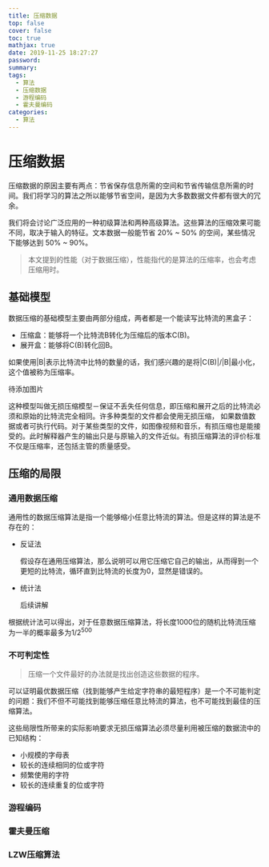 ```yaml
---
title: 压缩数据
top: false
cover: false
toc: true
mathjax: true
date: 2019-11-25 18:27:27
password:
summary:
tags:
  - 算法
  - 压缩数据
  - 游程编码
  - 霍夫曼编码
categories:
  - 算法
---
```


# 压缩数据

压缩数据的原因主要有两点：节省保存信息所需的空间和节省传输信息所需的时间。我们将学习的算法之所以能够节省空间，是因为大多数数据文件都有很大的冗余。

我们将会讨论广泛应用的一种初级算法和两种高级算法。这些算法的压缩效果可能不同，取决于输入的特征。文本数据一般能节省 20% ~ 50% 的空间，某些情况下能够达到 50% ~ 90%。

> 本文提到的性能（对于数据压缩），性能指代的是算法的压缩率，也会考虑压缩用时。

## 基础模型

数据压缩的基础模型主要由两部分组成，两者都是一个能读写比特流的黑盒子：

* 压缩盒：能够将一个比特流B转化为压缩后的版本C(B)。
* 展开盒：能够将C(B)转化回B。

如果使用|B|表示比特流中比特的数量的话，我们感兴趣的是将|C(B)|/|B|最小化，这个值被称为压缩率。

待添加图片

这种模型叫做无损压缩模型－保证不丢失任何信息，即压缩和展开之后的比特流必须和原始的比特流完全相同。许多种类型的文件都会使用无损压缩，	如果数值数据或者可执行代码。对于某些类型的文件，如图像视频和音乐，有损压缩也是能接受的。此时解释器产生的输出只是与原输入的文件近似。有损压缩算法的评价标准不仅是压缩率，还包括主管的质量感受。

## 压缩的局限

### 通用数据压缩

通用性的数据压缩算法是指一个能够缩小任意比特流的算法。但是这样的算法是不存在的：

* 反证法

  假设存在通用压缩算法，那么说明可以用它压缩它自己的输出，从而得到一个更短的比特流，循环直到比特流的长度为0，显然是错误的。

* 统计法

  后续讲解

根据统计法可以得出，对于任意数据压缩算法，将长度1000位的随机比特流压缩为一半的概率最多为$1/2^{500}$

### 不可判定性

> 压缩一个文件最好的办法就是找出创造这些数据的程序。

可以证明最优数据压缩（找到能够产生给定字符串的最短程序）是一个不可能判定的问题：我们不但不可能找到能够压缩任意比特流的算法，也不可能找到最佳的压缩算法。

这些局限性所带来的实际影响要求无损压缩算法必须尽量利用被压缩的数据流中的已知结构：

* 小规模的字母表
* 较长的连续相同的位或字符
* 频繁使用的字符
* 较长的连续重复的位或字符

### 游程编码

### 霍夫曼压缩

### LZW压缩算法

